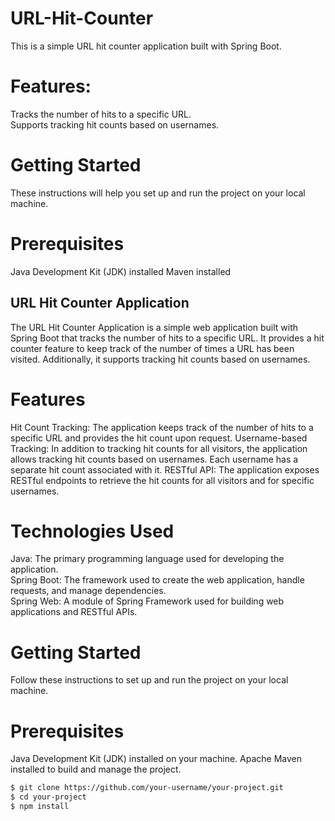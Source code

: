 # URL-Hit-Counter
This is a simple URL hit counter application built with Spring Boot.
 # Features:
 Tracks the number of hits to a specific URL.</br>
Supports tracking hit counts based on usernames.</br>

# Getting Started
These instructions will help you set up and run the project on your local machine.

# Prerequisites
Java Development Kit (JDK) installed
Maven installed

## URL Hit Counter Application
The URL Hit Counter Application is a simple web application built with Spring Boot that tracks the number of hits to a specific URL. It provides a hit counter feature to keep track of the number of times a URL has been visited. Additionally, it supports tracking hit counts based on usernames.

# Features
Hit Count Tracking: The application keeps track of the number of hits to a specific URL and provides the hit count upon request.
Username-based Tracking: In addition to tracking hit counts for all visitors, the application allows tracking hit counts based on usernames. Each username has a separate hit count associated with it.
RESTful API: The application exposes RESTful endpoints to retrieve the hit counts for all visitors and for specific usernames.
# Technologies Used
Java: The primary programming language used for developing the application.</br>
Spring Boot: The framework used to create the web application, handle requests, and manage dependencies.</br>
Spring Web: A module of Spring Framework used for building web applications and RESTful APIs.</br>
# Getting Started
Follow these instructions to set up and run the project on your local machine.

# Prerequisites
Java Development Kit (JDK) installed on your machine.
Apache Maven installed to build and manage the project.

```bash
$ git clone https://github.com/your-username/your-project.git
$ cd your-project
$ npm install
